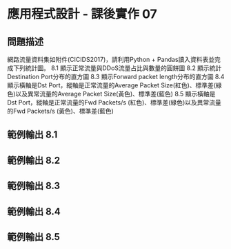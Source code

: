 # 應用程式設計 - 課後實作 07

## 問題描述
網路流量資料集如附件(CICIDS2017)，請利用Python + Pandas讀入資料表並完成下列統計圖。
8.1 顯示正常流量與DDoS流量占比與數量的圓餅圖 
8.2 顯示統計Destination Port分布的直方圖
8.3 顯示Forward packet length分布的直方圖 
8.4 顯示橫軸是Dst Port，縱軸是正常流量的Average Packet Size(紅色)、標準差(綠色)以及異常流量的Average Packet Size(黃色)、標準差(藍色)
8.5 顯示橫軸是Dst Port，縱軸是正常流量的Fwd Packets/s (紅色)、標準差(綠色)以及異常流量的Fwd Packets/s (黃色)、標準差(藍色)

## 範例輸出 8.1
## 範例輸出 8.2
## 範例輸出 8.3
## 範例輸出 8.4
## 範例輸出 8.5